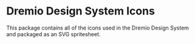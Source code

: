 # Dremio Design System Icons

This package contains all of the icons used in the Dremio Design System and packaged as an SVG spritesheet.
